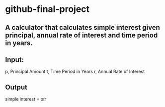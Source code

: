 # github-final-project

## A calculator that calculates simple interest given principal, annual rate of interest and time period in years.

## Input:
   p,  Principal Amount
   t,  Time Period in Years
   r,  Annual Rate of Interest
   
## Output
   simple interest = p*t*r
